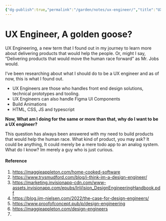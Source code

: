 ```yaml
---
{"dg-publish":true,"permalink":"/garden/notes/ux-engineer/","title":"UX Engineering, A golden goose?","noteIcon":1,"created":"2024-11-30T20:41:36.991+01:00","updated":"2025-01-03T13:27:30.155+01:00"}
---
```



# UX Engineer, A golden goose?

UX Engineering, a new term that I found out in my journey to learn more about delivering products that would help the people. Or, might I say, “Delivering products that would move the human race forward” as Mr. Jobs would.

I’ve been researching about what I should do to be a UX engineer and as of now, this is what I found out.

- UX Engineers are those who handles front end design solutions, technical prototypes and tooling.
- UX Engineers can also handle Figma UI Components
- Build Animations
- HTML, CSS, JS and typescript

**Now, What am I doing for the same or more than that, why do I want to be a UX engineer?**

This question has always been answered with my need to build products that would help the human race. What kind of product, you may ask? It could be anything, It could merely be a mere todo app to an analog system. What do I know? Im merely a guy who is just curious.


#### Reference
1. https://maggieappleton.com/home-cooked-software
2. https://www.trysmudford.com/blog/i-think-im-a-design-engineer/
3. https://marketing.invisionapp-cdn.com/www-assets.invisionapp.com/epubs/InVision_DesignEngineeringHandbook.pdf
4. https://blog.jim-nielsen.com/2022/the-case-for-design-engineers/
5. https://www.proofofconcept.pub/p/design-engineering
6. https://maggieappleton.com/design-engineers
7. 

